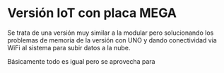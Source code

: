 # Versión IoT con placa MEGA

Se trata de una versión muy similar a la modular pero solucionando los problemas de memoria de la versión con UNO y dando conectividad via WiFi al sistema para subir datos a la nube.

Básicamente todo es igual pero se aprovecha para 
